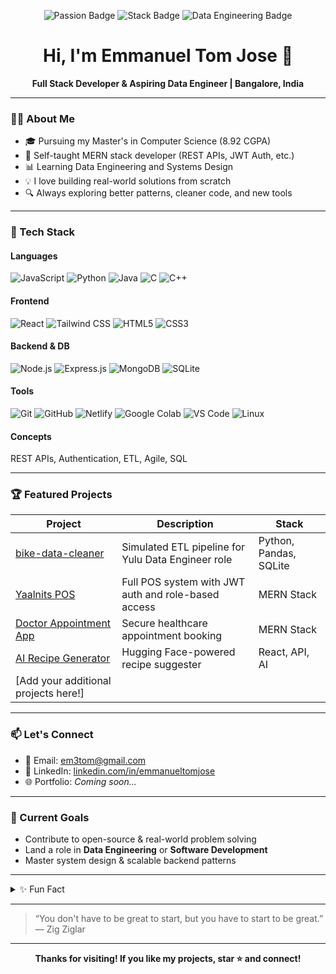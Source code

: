 <!-- Badges Section -->
<p align="center">
  <img src="https://img.shields.io/badge/Code%20with-Passion-orange?style=flat-square" alt="Passion Badge"/>
  <img src="https://img.shields.io/badge/Stack-MERN-blueviolet?style=flat-square" alt="Stack Badge"/>
  <img src="https://img.shields.io/badge/Data%20Engineering-Aspiring-brightgreen?style=flat-square" alt="Data Engineering Badge"/>
</p>

<h1 align="center">Hi, I'm Emmanuel Tom Jose 👋</h1>

<p align="center">
  <b>Full Stack Developer & Aspiring Data Engineer | Bangalore, India</b>
</p>

---

### 👨‍💻 About Me

- 🎓 Pursuing my Master's in Computer Science (8.92 CGPA)
- 🦄 Self-taught MERN stack developer (REST APIs, JWT Auth, etc.)
- 📊 Learning Data Engineering and Systems Design
- 💡 I love building real-world solutions from scratch
- 🔍 Always exploring better patterns, cleaner code, and new tools

---

### 🚀 Tech Stack

#### Languages
![JavaScript](https://img.shields.io/badge/-JavaScript-black?style=flat-square&logo=javascript)
![Python](https://img.shields.io/badge/-Python-black?style=flat-square&logo=python)
![Java](https://img.shields.io/badge/-Java-black?style=flat-square&logo=java)
![C](https://img.shields.io/badge/-C-black?style=flat-square&logo=c)
![C++](https://img.shields.io/badge/-C++-black?style=flat-square&logo=cplusplus)

#### Frontend
![React](https://img.shields.io/badge/-React-black?style=flat-square&logo=react)
![Tailwind CSS](https://img.shields.io/badge/-Tailwind_CSS-black?style=flat-square&logo=tailwindcss)
![HTML5](https://img.shields.io/badge/-HTML5-black?style=flat-square&logo=html5)
![CSS3](https://img.shields.io/badge/-CSS3-black?style=flat-square&logo=css3)

#### Backend & DB
![Node.js](https://img.shields.io/badge/-Node.js-black?style=flat-square&logo=node.js)
![Express.js](https://img.shields.io/badge/-Express.js-black?style=flat-square&logo=express)
![MongoDB](https://img.shields.io/badge/-MongoDB-black?style=flat-square&logo=mongodb)
![SQLite](https://img.shields.io/badge/-SQLite-black?style=flat-square&logo=sqlite)

#### Tools
![Git](https://img.shields.io/badge/-Git-black?style=flat-square&logo=git)
![GitHub](https://img.shields.io/badge/-GitHub-black?style=flat-square&logo=github)
![Netlify](https://img.shields.io/badge/-Netlify-black?style=flat-square&logo=netlify)
![Google Colab](https://img.shields.io/badge/-Google_Colab-black?style=flat-square&logo=googlecolab)
![VS Code](https://img.shields.io/badge/-VS_Code-black?style=flat-square&logo=visualstudiocode)
![Linux](https://img.shields.io/badge/-Linux-black?style=flat-square&logo=linux)

#### Concepts
REST APIs, Authentication, ETL, Agile, SQL

---

### 🏆 Featured Projects

| Project | Description | Stack |
|---------|-------------|-------|
| [bike-data-cleaner](https://github.com/leantos/bike-data-cleaner) | Simulated ETL pipeline for Yulu Data Engineer role | Python, Pandas, SQLite |
| [Yaalnits POS](https://github.com/nosfeefearatu/yaalnits-pos) | Full POS system with JWT auth and role-based access | MERN Stack |
| [Doctor Appointment App](https://github.com/nosfeefearatu/doctor-appointment) | Secure healthcare appointment booking | MERN Stack |
| [AI Recipe Generator](https://github.com/leantos/chef-gusteau) | Hugging Face-powered recipe suggester | React, API, AI |
| [Add your additional projects here!] | | |

---

### 📫 Let's Connect

- 📧 Email: [em3tom@gmail.com](mailto:em3tom@gmail.com)
- 💼 LinkedIn: [linkedin.com/in/emmanueltomjose](https://linkedin.com/in/emmanueltomjose)
- 🌐 Portfolio: *Coming soon...*

---

### 🎯 Current Goals

- Contribute to open-source & real-world problem solving
- Land a role in **Data Engineering** or **Software Development**
- Master system design & scalable backend patterns

---

<details>
  <summary>✨ Fun Fact</summary>
  <p>I make the best instant filter coffee in my block. Ask me for my recipe!</p>
</details>

---

> “You don't have to be great to start, but you have to start to be great.”  
> — Zig Ziglar

---

<p align="center">
  <b>Thanks for visiting! If you like my projects, star ⭐ and connect!</b>
</p>
